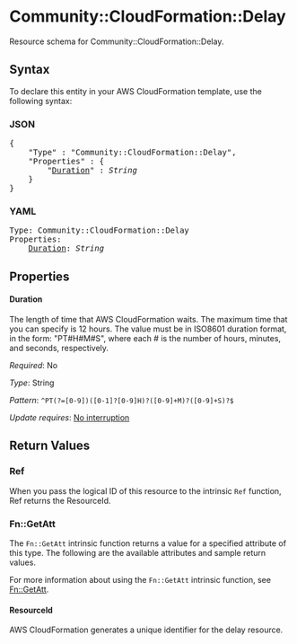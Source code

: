 # Community::CloudFormation::Delay

Resource schema for Community::CloudFormation::Delay.

## Syntax

To declare this entity in your AWS CloudFormation template, use the following syntax:

### JSON

<pre>
{
    "Type" : "Community::CloudFormation::Delay",
    "Properties" : {
        "<a href="#duration" title="Duration">Duration</a>" : <i>String</i>
    }
}
</pre>

### YAML

<pre>
Type: Community::CloudFormation::Delay
Properties:
    <a href="#duration" title="Duration">Duration</a>: <i>String</i>
</pre>

## Properties

#### Duration

The length of time that AWS CloudFormation waits. The maximum time that you can specify is 12 hours. The value must be in ISO8601 duration format, in the form: "PT#H#M#S", where each # is the number of hours, minutes, and seconds, respectively.

_Required_: No

_Type_: String

_Pattern_: <code>^PT(?=[0-9])([0-1]?[0-9]H)?([0-9]+M)?([0-9]+S)?$</code>

_Update requires_: [No interruption](https://docs.aws.amazon.com/AWSCloudFormation/latest/UserGuide/using-cfn-updating-stacks-update-behaviors.html#update-no-interrupt)

## Return Values

### Ref

When you pass the logical ID of this resource to the intrinsic `Ref` function, Ref returns the ResourceId.

### Fn::GetAtt

The `Fn::GetAtt` intrinsic function returns a value for a specified attribute of this type. The following are the available attributes and sample return values.

For more information about using the `Fn::GetAtt` intrinsic function, see [Fn::GetAtt](https://docs.aws.amazon.com/AWSCloudFormation/latest/UserGuide/intrinsic-function-reference-getatt.html).

#### ResourceId

AWS CloudFormation generates a unique identifier for the delay resource.

